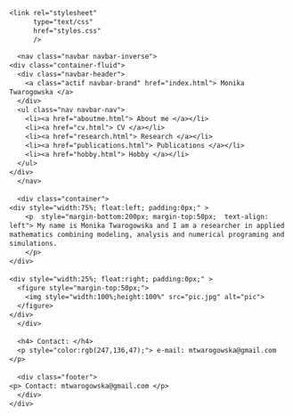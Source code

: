 <!DOCTYPE html>
<html>
  <head>
    <title> Monika Twarogowska homepage </title>
    <meta name="viewport" content="width=device-width, initial-scale=1">
 	<link rel="stylesheet"
		  type="text/css"
		  href="bootstrap.css"
	      />


	<link rel="stylesheet"
		  type="text/css"
		  href="styles.css"
	      />
  </head>

  
  <body>
    <div class="container">
      <div class="picturetop" style="width:100%">
      </div> 

      <nav class="navbar navbar-inverse">
	<div class="container-fluid">
	  <div class="navbar-header">
	    <a class="actif navbar-brand" href="index.html"> Monika Twarogowska </a>
	  </div>
	  <ul class="nav navbar-nav">
	    <li><a href="aboutme.html"> About me </a></li>
	    <li><a href="cv.html"> CV </a></li>
	    <li><a href="research.html"> Research </a></li>
	    <li><a href="publications.html"> Publications </a></li>
	    <li><a href="hobby.html"> Hobby </a></li>
	  </ul>
	</div>
      </nav>

      <div class="container">
	<div style="width:75%; float:left; padding:0px;" >
	    <p  style="margin-bottom:200px; margin-top:50px;  text-align: left"> My name is Monika Twarogowska and I am a researcher in applied mathematics combining modeling, analysis and numerical programing and simulations.
	    </p>
	</div>
	  
	<div style="width:25%; float:right; padding:0px;" >
	  <figure style="margin-top:50px;">
	    <img style="width:100%;height:100%" src="pic.jpg" alt="pic">
	  </figure>
	</div>
      </div>
      
      <h4> Contact: </h4>
      <p style="color:rgb(247,136,47);"> e-mail: mtwarogowska@gmail.com </p>

      <div class="footer">
	<p> Contact: mtwarogowska@gmail.com </p>
      </div>
    </div>
  </body>
</html> 
